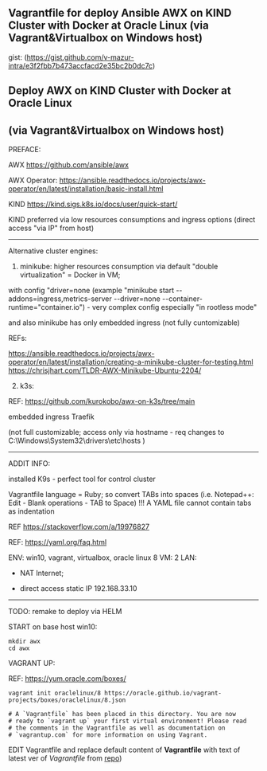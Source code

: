 ## Vagrantfile for deploy Ansible AWX on KIND Cluster with Docker at Oracle Linux (via Vagrant&Virtualbox on Windows host)

gist:  (https://gist.github.com/v-mazur-intra/e3f2fbb7b473accfacd2e35bc2b0dc7c)

## Deploy AWX on KIND Cluster with Docker at Oracle Linux
## (via Vagrant&Virtualbox on Windows host)

PREFACE:

AWX https://github.com/ansible/awx 

AWX Operator: https://ansible.readthedocs.io/projects/awx-operator/en/latest/installation/basic-install.html

KIND https://kind.sigs.k8s.io/docs/user/quick-start/ 

KIND preferred via low resources consumptions and ingress options (direct access "via IP" from host)

- - -
Alternative cluster engines:

1) minikube:
higher resources consumption via default "double virtualization" = Docker in VM;

with config "driver=none (example "minikube start --addons=ingress,metrics-server --driver=none  --container-runtime="container.io") - very complex config especially "in rootless mode"

and also minikube has only embedded ingress (not fully cuntomizable)

REFs:

https://ansible.readthedocs.io/projects/awx-operator/en/latest/installation/creating-a-minikube-cluster-for-testing.html
https://chrisjhart.com/TLDR-AWX-Minikube-Ubuntu-2204/ 

2) k3s:

REF: https://github.com/kurokobo/awx-on-k3s/tree/main 

embedded ingress Traefik

(not full customizable; access only via hostname - req changes to C:\Windows\System32\drivers\etc\hosts )

- - -
ADDIT INFO:

installed K9s - perfect tool for control cluster

Vagrantfile language = Ruby; so convert TABs into spaces (i.e. Notepad++: Edit - Blank operations - TAB to Space)
!!! A YAML file cannot contain tabs as indentation 

REF https://stackoverflow.com/a/19976827

REF: https://yaml.org/faq.html 


ENV: win10, vagrant, virtualbox, oracle linux 8
VM: 2 LAN:
* NAT Internet;

* direct access static IP 192.168.33.10

- - - 

TODO:
remake to deploy via HELM

START
on base host win10:

```
mkdir awx
cd awx
```
VAGRANT UP:

REF: https://yum.oracle.com/boxes/

`vagrant init oraclelinux/8 https://oracle.github.io/vagrant-projects/boxes/oraclelinux/8.json`
```
# A `Vagrantfile` has been placed in this directory. You are now
# ready to `vagrant up` your first virtual environment! Please read
# the comments in the Vagrantfile as well as documentation on
# `vagrantup.com` for more information on using Vagrant.
```
EDIT Vagrantfile
and replace default content of **Vagrantfile** with text of latest ver of _Vagrantfile_ from [repo](https://github.com/v-mazur-intra/ansilbe_awx_on_vm_vagrant_file_win10))



